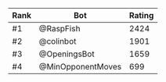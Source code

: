 Rank|Bot|Rating
---|---|---
#1|@RaspFish|2424
#2|@colinbot|1901
#3|@OpeningsBot|1659
#4|@MinOpponentMoves|699
